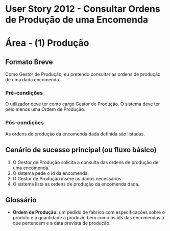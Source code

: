 # User Story 2012 - Consultar Ordens de Produção de uma Encomenda

# Área - (1) Produção



## Formato Breve 

Como Gestor de Produção, eu pretendo consultar as ordens de produção de uma dada encomenda.

### Pré-condições 

O utilizador deve ter como cargo Gestor de Produção.
O sistema deve ter pelo menos uma Ordem de Produção.

### Pós-condições 

As ordens de produção da encomenda dada definida são listadas.

## Cenário de sucesso principal (ou fluxo básico) 

1. O Gestor de Produção solicita a consulta das ordens de produção de uma encomenda.
2. O sistema pede o id da encomenda.
3. O Gestor de Produção insere os dados necessários.
4. O sistema lista as ordens de produção da encomenda dada.

## Glossário

- **Ordem de Produção:** um pedido de fabrico com especificações sobre o produto e a quantidade a produzir, bem como os ids das encomendas a que pertencem e a data prevista de produção. 

